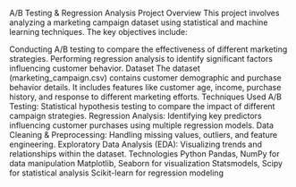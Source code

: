 A/B Testing & Regression Analysis Project
Overview
This project involves analyzing a marketing campaign dataset using statistical and machine learning techniques. The key objectives include:

Conducting A/B testing to compare the effectiveness of different marketing strategies.
Performing regression analysis to identify significant factors influencing customer behavior.
Dataset
The dataset (marketing_campaign.csv) contains customer demographic and purchase behavior details.
It includes features like customer age, income, purchase history, and response to different marketing efforts.
Techniques Used
A/B Testing: Statistical hypothesis testing to compare the impact of different campaign strategies.
Regression Analysis: Identifying key predictors influencing customer purchases using multiple regression models.
Data Cleaning & Preprocessing: Handling missing values, outliers, and feature engineering.
Exploratory Data Analysis (EDA): Visualizing trends and relationships within the dataset.
Technologies
Python
Pandas, NumPy for data manipulation
Matplotlib, Seaborn for visualization
Statsmodels, Scipy for statistical analysis
Scikit-learn for regression modeling
